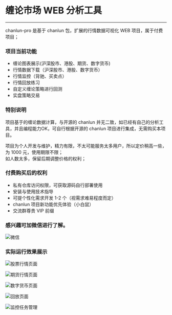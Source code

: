 # 缠论市场 WEB 分析工具

---

chanlun-pro 是基于 chanlun 包，扩展的行情数据可视化 WEB 项目，属于付费项目；

### 项目当前功能

* 缠论图表展示(沪深股市、港股、期货、数字货币)
* 行情数据下载（沪深股市、港股、数字货币）
* 行情监控（背驰、买卖点）
* 行情回放练习
* 自定义缠论策略进行回测
* 实盘策略交易

### 特别说明

项目基于的缠论数据计算，与开源的 chanlun 并无二致，如已经有自己的分析工具，并且编程能力OK，可自行根据开源的 chanlun 项目进行集成，无需购买本项目。

项目为个人开发与维护，精力有限，不太可能服务太多用户，所以定价稍高一些，为 1000 元，使用期限不限；  
如人数太多，保留后期调整价格的权利；

### 付费购买后的权利

* 私有仓库访问权限，可获取源码自行部署使用
* 安装与使用技术指导
* 可提个性化需求开发 1-2 个（视需求难易程度而定）
* chanlun 项目新功能优先体验（小白鼠）
* 交流群尊贵 VIP 前缀

### 感兴趣可加微信进行了解。

![微信](https://github.com/yijixiuxin/chanlun/raw/main/images/wx.jpg)

### 实际运行效果展示

![股票行情页面](https://github.com/yijixiuxin/chanlun/raw/main/images/stock.png)

![期货行情页面](https://github.com/yijixiuxin/chanlun/raw/main/images/futures.png)

![数字货币页面](https://github.com/yijixiuxin/chanlun/raw/main/images/currency.png)

![回放页面](https://github.com/yijixiuxin/chanlun/raw/main/images/back.png)

![监控任务管理](https://github.com/yijixiuxin/chanlun/raw/main/images/check.png)

